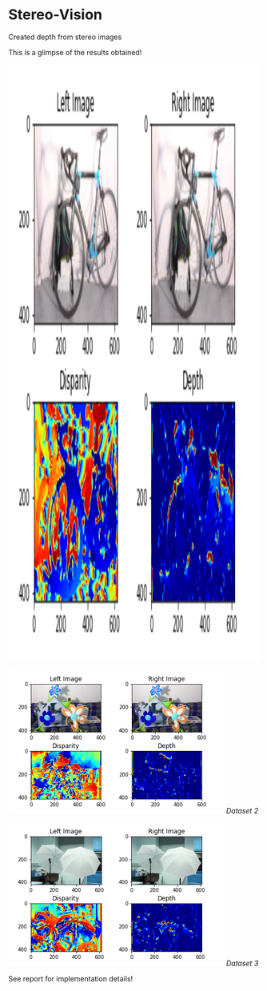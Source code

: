 # Stereo-Vision
Created depth from stereo images

This is a glimpse of the results obtained!

<p align="center">
  <img src="https://github.com/pooja-kabra/Stereo-Vision/blob/main/results/res1/plot.png" alt="Dataset 1" width = "1754" height = "1195"/>
</p>


![Dataset 2](https://github.com/pooja-kabra/Stereo-Vision/blob/main/results/res2/plot.png?style=centerme)
*Dataset 2*

![Dataset 3](https://github.com/pooja-kabra/Stereo-Vision/blob/main/results/res3/plot.png?style=centerme)
*Dataset 3*

See report for implementation details!